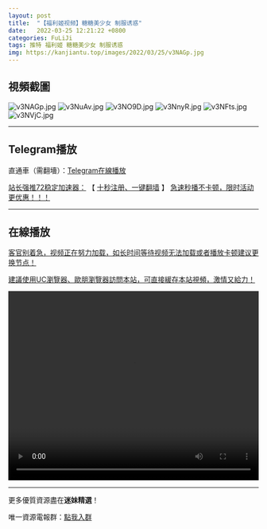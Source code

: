 ```yaml
---
layout: post
title:  "【福利姬视频】糖糖美少女 制服诱惑"
date:   2022-03-25 12:21:22 +0800
categories: FuLiJi
tags: 推特 福利姬 糖糖美少女 制服诱惑
img: https://kanjiantu.top/images/2022/03/25/v3NAGp.jpg
---
```



## 視頻截圖

![v3NAGp.jpg](https://kanjiantu.top/images/2022/03/25/v3NAGp.jpg)
![v3NuAv.jpg](https://kanjiantu.top/images/2022/03/25/v3NuAv.jpg)
![v3NO9D.jpg](https://kanjiantu.top/images/2022/03/25/v3NO9D.jpg)
![v3NnyR.jpg](https://kanjiantu.top/images/2022/03/25/v3NnyR.jpg)
![v3NFts.jpg](https://kanjiantu.top/images/2022/03/25/v3NFts.jpg)
![v3NVjC.jpg](https://kanjiantu.top/images/2022/03/25/v3NVjC.jpg)

* * *
## Telegram播放

直通車（需翻墻）：[Telegram在線播放](https://t.me/mimeijingxuan/300)

<u>站长强推72稳定加速器：</u> 【 [十秒注册、一键翻墙](https://72vpn.xyz/#/register?code=mimei) 】
<u>  急速秒播不卡顿，限时活动更优惠！！！</u>
* * *
## 在線播放
<u>客官别着急，视频正在努力加载，如长时间等待视频无法加载或者播放卡顿建议更换节点！</u>

<u>建議使用UC瀏覽器、歐朋瀏覽器訪問本站，可直接緩存本站視頻，激情又給力！</u>
<center><video src="https://cdn.publer.io/uploads/videos/6245a43ddb2797780f849868/1c7277c7d52da13ea04ed61fc2aeac76.mp4" width="100%" height="380px" controls="controls"></video></center>


* * *
更多優質資源盡在**迷妹精選**！

唯一資源電報群：[點我入群](https://t.me/mimeijingxuan)


